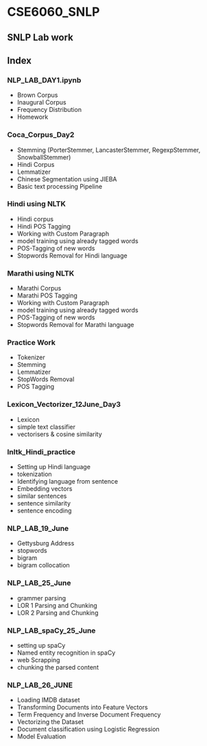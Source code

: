# CSE6060_SNLP
## SNLP Lab work

## Index
### NLP_LAB_DAY1.ipynb
   * Brown Corpus
   * Inaugural Corpus
   * Frequency Distribution
   * Homework
   
### Coca_Corpus_Day2
   * Stemming (PorterStemmer, LancasterStemmer, RegexpStemmer, SnowballStemmer)
   * Hindi Corpus
   * Lemmatizer
   * Chinese Segmentation using JIEBA
   * Basic text processing Pipeline
   
### Hindi using NLTK
   * Hindi corpus
   * Hindi POS Tagging
   * Working with Custom Paragraph
   * model training using already tagged words
   * POS-Tagging of new words
   * Stopwords Removal for Hindi language

### Marathi using NLTK
   * Marathi Corpus
   * Marathi POS Tagging
   * Working with Custom Paragraph
   * model training using already tagged words
   * POS-Tagging of new words
   * Stopwords Removal for Marathi language

### Practice Work
   * Tokenizer
   * Stemming
   * Lemmatizer
   * StopWords Removal
   * POS Tagging
   
### Lexicon_Vectorizer_12June_Day3
   * Lexicon
   * simple text classifier
   * vectorisers & cosine similarity
   
### Inltk_Hindi_practice
   * Setting up Hindi language
   * tokenization
   * Identifying language from sentence
   * Embedding vectors 
   * similar sentences 
   * sentence similarity
   * sentence encoding
   
### NLP_LAB_19_June
   * Gettysburg Address
   * stopwords
   * bigram
   * bigram collocation

### NLP_LAB_25_June
   * grammer parsing
   * LOR 1 Parsing and Chunking
   * LOR 2 Parsing and Chunking

### NLP_LAB_spaCy_25_June
   * setting up spaCy
   * Named entity recognition in spaCy
   * web Scrapping
   * chunking the parsed content
   
### NLP_LAB_26_JUNE
   * Loading IMDB dataset
   * Transforming Documents into Feature Vectors
   * Term Frequency and Inverse Document Frequency
   * Vectorizing the Dataset
   * Document classification using Logistic Regression
   * Model Evaluation
  
